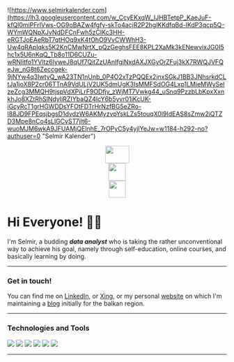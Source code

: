 ![https://www.selmirkalender.com](https://lh3.googleusercontent.com/w_CcyEKxqW_IJHBTetpP_KaeJuF-kfQl0miPFrIVws-OG9oBAZw4fgfy-skTo4acjR2P2hglKKdfqBd-IKdP3qcp5Q-WYmWQNpXJvNdDFCnFwh5zCIKc3HH-eRGTJoEAeRbT7qtHOq9xK4tOhO9VvCWWhH3-Uw4qRApIqks5K2KnCMwNrtX_pQzGeghsFEE8KPL2XaMk3kENewvixJG0I5hc1x5U6nKqQ_Tb8o11D6CUZu-wRNlitfo1YVltz6IyweJ8qUf7QitZzUAnIfgjNxdAXJXGyOrZFuj3kX7RWQJVFQeJw_nG8t6Zeccgek-9jNYw4q3IwtyQ_wA23TN1nUnb_0P4O2xTzPQQEx2jnxSGkJ1BB3JNhsrkdCLtJa1joX8P2cr06TTnA9VdULjV2UK5dmUgK3IsMMFSdOG4Lxp1LMieMWySelzeZcg3MMQH9tjspVdXPiLrF9ODfjv_zWjMT7Vwkg44_uSnq9PzzbLbKpxXxnkhJo8XZtRhSlNdyIjRZIYbaQZ4IcY6b5yvr01iKcUK-iGcyRcT1grHGWDDsYFOtFDTrHrNzfBG5eZRo-l88JD9FPEqsjbgsD1dvdzW6AKMyzvpYskLZs5touqX0l9IdEAS8sZmw2iQTZD3Mpe8nCo4sLlGCvST7jlt6-wuoMJM6wkA9JFUAMjQEInhE_7rOPyC5y4yjlYeJw=w1184-h292-no?authuser=0 "Selmir Kalender")


<center><a href="http://linkedin.com/in/selmirkalender"><img src="https://dwglogo.com/wp-content/uploads/2020/06/Linkedin_symbol_transparent.png" width="55" height="40" border="0"></a></center><center><a href="https://www.xing.com/profile/Selmir_Kalender/portfolio"><img src="https://hashtagchefin.at/wp-content/uploads/2018/02/xing-logo-3bd7a34cb3daaa40-256x256.png" width="40" height="40" border="0"></a></center> <center><a href="https://www.selmirkalender.com"><img src="https://www.logolynx.com/images/logolynx/2d/2d9b83e7e721da89b2cebc00d8239248.png" width="39" height="39" border="0"></a></center>
  
<h1> Hi Everyone! 🙋‍♂️ </h1>

I'm Selmir, a budding __*data analyst*__ who is taking the rather unconventional way to achieve his goal, namely through self-education, online courses, and basically learning by doing.
***
  
<h3> Get in touch! </h3>  

You can find me on [LinkedIn](http://linkedin.com/in/selmirkalender), or [Xing](https://www.xing.com/profile/Selmir_Kalender/portfolio), or my personal [website](https://www.selmirkalender.com) on which I'm maintaining a [blog](https://www.selmirkalender.com/blog) initially for the balkan region.  
*** 
  
<h3> Technologies and Tools </h3>

![](https://img.shields.io/badge/OS-Windows-informational?style=plastic&logo=WINDOWS&logoColor=white&color=informational) ![](https://img.shields.io/badge/Language-Python-informational?style=plastic&logo=PYTHON&logoColor=white&color=yellow) ![](https://img.shields.io/badge/Language-MySQL-blueviolet?style=plastic&logo=mysql&logoColor=white&color=blueviolet) ![](https://img.shields.io/badge/Tool-Tableau-9cf?style=plastic&logo=TABLEAU&logoColor=white&color=9cf) ![](https://img.shields.io/badge/Tool-PowerBI-informational?style=plastic&logo=power-bi&logoColor=white&color=yellow) ![](https://img.shields.io/badge/Tool-MSOffice-informational?style=plastic&logo=MICROSOFT&logoColor=white&color=blue)

***



